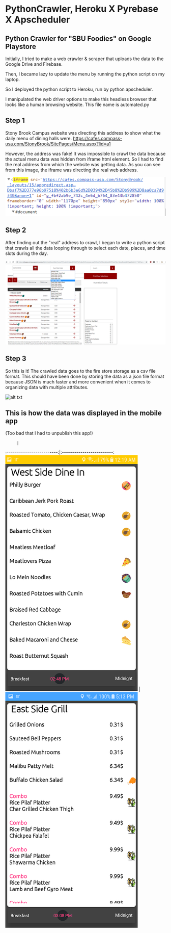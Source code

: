 # PythonCrawler, Heroku X Pyrebase X Apscheduler
## Python Crawler for "SBU Foodies" on Google Playstore 
Initially, I tried to make a web crawler & scraper that uploads the data to the Google Drive and Firebase.

Then, I became lazy to update the menu by running the python script on my laptop.

So I deployed the python script to Heroku, run by python apscheduler. 

I manipulated the web driver options to make this headless browser that looks like a human browsing website. This file name is automated.py



## Step 1
Stony Brook Campus website was directing this address to show what the daily menu of dining halls were.
https://cafes.compass-usa.com/StonyBrook/SitePages/Menu.aspx?lid=a1

However, the address was fake!
It was impossible to crawl the data because the actual menu data was hidden from iframe html element.
So I had to find the real address from which the website was getting data.
As you can see from this image, the iframe was directing the real web address.

![alt txt](https://github.com/TheoSeo93/PythonCrawler/blob/master/crawl_2.PNG)


## Step 2
After finding out the "real" address to crawl, I began to write a python script that crawls all the data looping through to select each date, places, and time slots during the day.

![alt txt](https://github.com/TheoSeo93/PythonCrawler/blob/master/crawl_1.png)


## Step 3
So this is it!
The crawled data goes to the fire store storage as a csv file format.
This should have been done by storing the data as a json file format because JSON is much faster and more convenient when it comes to organizing data with multiple attributes.

![alt txt](https://github.com/TheoSeo93/PythonCrawler/blob/master/giphy.gif)


## This is how the data was displayed in the mobile app
(Too bad that I had to unpublish this app!)

         |  
:-------------------------:|:-------------------------:
![alt txt](https://github.com/TheoSeo93/PythonCrawler/blob/master/2.webp) |  ![alt txt](https://github.com/TheoSeo93/PythonCrawler/blob/master/3.webp)






      
